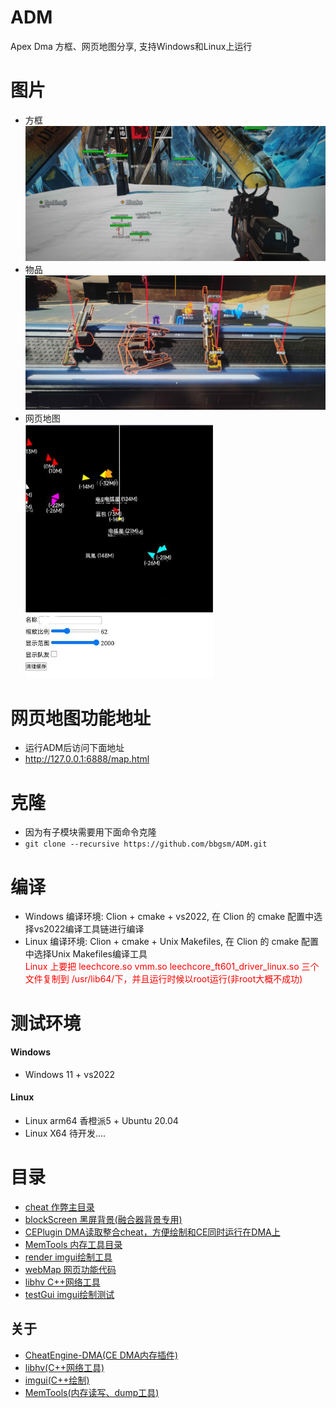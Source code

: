 # ADM
Apex Dma 方框、网页地图分享, 支持Windows和Linux上运行
# 图片

* 方框
<br> <img src="img/player.jpg" width="800">
* 物品
<br> <img src="img/object.jpg" width="800">
* 网页地图
<br> <img src="img/webMap.jpg" width="300">
# 网页地图功能地址
* 运行ADM后访问下面地址
* http://127.0.0.1:6888/map.html
# 克隆
* 因为有子模块需要用下面命令克隆
* `git clone --recursive https://github.com/bbgsm/ADM.git`

# 编译
- Windows
编译环境: Clion + cmake + vs2022, 在 Clion 的 cmake 配置中选择vs2022编译工具链进行编译
- Linux
编译环境: Clion + cmake + Unix Makefiles, 在 Clion 的 cmake 配置中选择Unix Makefiles编译工具
<br><font color='red'> Linux 上要把 leechcore.so vmm.so leechcore_ft601_driver_linux.so 三个文件复制到 /usr/lib64/下，并且运行时候以root运行(非root大概不成功) </font>



# 测试环境
#### Windows
- Windows 11 + vs2022
#### Linux
- Linux arm64 香橙派5 + Ubuntu 20.04
- Linux X64 待开发....


# 目录
* [cheat 作弊主目录](cheat)
* [blockScreen 黑屏背景(融合器背景专用)](blockScreen)
* [CEPlugin DMA读取整合cheat，方便绘制和CE同时运行在DMA上](CEPlugin)
* [MemTools 内存工具目录](MemTools)
* [render imgui绘制工具](render)
* [webMap 网页功能代码](webMap)
* [libhv C++网络工具](libhv)
* [testGui imgui绘制测试](testGui)
## 关于
* [CheatEngine-DMA(CE DMA内存插件)](https://github.com/Metick/CheatEngine-DMA)
* [libhv(C++网络工具)](https://github.com/ithewei/libhv)
* [imgui(C++绘制)](https://github.com/ocornut/imgui)
* [MemTools(内存读写、dump工具)](https://github.com/bbgsm/MemTools)